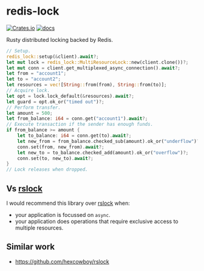 # redis-lock

[![Crates.io](https://img.shields.io/crates/v/redis-lock)](https://crates.io/crates/redis-lock)
[![docs](https://img.shields.io/crates/v/redis-lock?color=yellow&label=docs)](https://docs.rs/redis-lock)

Rusty distributed locking backed by Redis.

```rust
// Setup.
redis_lock::setup(&client).await?;
let mut lock = redis_lock::MultiResourceLock::new(client.clone())?;
let mut conn = client.get_multiplexed_async_connection().await?;
let from = "account1";
let to = "account2";
let resources = vec![String::from(from), String::from(to)];
// Acquire lock.
let opt = lock.lock_default(&resources).await?;
let guard = opt.ok_or("timed out")?;
// Perform transfer.
let amount = 500;
let from_balance: i64 = conn.get("account1").await?;
// Execute transaction if the sender has enough funds.
if from_balance >= amount {
    let to_balance: i64 = conn.get(to).await?;
    let new_from = from_balance.checked_sub(amount).ok_or("underflow")?;
    conn.set(from, new_from).await?;
    let new_to = to_balance.checked_add(amount).ok_or("overflow")?;
    conn.set(to, new_to).await?;
}
// Lock releases when dropped.
```

## Vs [rslock](https://github.com/hexcowboy/rslock)

I would recommend this library over [rslock](https://github.com/hexcowboy/rslock) when:
- your application is focussed on `async`.
- your application does operations that require exclusive access to multiple resources.

## Similar work

- https://github.com/hexcowboy/rslock